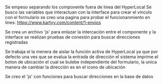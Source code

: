 Se empeso separando los componente fuera de linea del HyperLocal
Se busco las variables que interactuan con la interface para crear el vinculo con el formulario
se creo una pagina para probar el funcionanmiento en lines: https://www.kartyy.com/content/1-envios

Se crea un archivo 'js' para enlazar la intercación entre el componente y la interface
se realizan pruebas de conexión para buscar direcciones registradas

Se trabaja el la menera de aislar la función activa de HyperLocal ya que por defecto una ves que se evalua la entrada de dirección
el sistema imprime el boton de ubicación el cual se bulebe independiente del formulario, la unica manera de cambiar
la dirección es en el icono de ubicación

Se creo el 'js' con funciones para buscar direcciones en la base de datos

